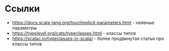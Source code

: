 # Ссылки
* https://docs.scala-lang.org/tour/implicit-parameters.html - неявные параметры
* https://typelevel.org/cats/typeclasses.html - классы типов
* https://scalac.io/typeclasses-in-scala/ - более продвинутая статья про классы типов
